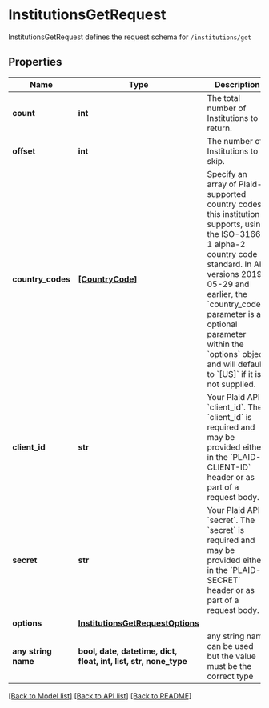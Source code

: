 # InstitutionsGetRequest

InstitutionsGetRequest defines the request schema for `/institutions/get`

## Properties
Name | Type | Description | Notes
------------ | ------------- | ------------- | -------------
**count** | **int** | The total number of Institutions to return. | 
**offset** | **int** | The number of Institutions to skip. | 
**country_codes** | [**[CountryCode]**](CountryCode.md) | Specify an array of Plaid-supported country codes this institution supports, using the ISO-3166-1 alpha-2 country code standard.   In API versions 2019-05-29 and earlier, the &#x60;country_codes&#x60; parameter is an optional parameter within the &#x60;options&#x60; object and will default to &#x60;[US]&#x60; if it is not supplied.  | 
**client_id** | **str** | Your Plaid API &#x60;client_id&#x60;. The &#x60;client_id&#x60; is required and may be provided either in the &#x60;PLAID-CLIENT-ID&#x60; header or as part of a request body. | [optional] 
**secret** | **str** | Your Plaid API &#x60;secret&#x60;. The &#x60;secret&#x60; is required and may be provided either in the &#x60;PLAID-SECRET&#x60; header or as part of a request body. | [optional] 
**options** | [**InstitutionsGetRequestOptions**](InstitutionsGetRequestOptions.md) |  | [optional] 
**any string name** | **bool, date, datetime, dict, float, int, list, str, none_type** | any string name can be used but the value must be the correct type | [optional]

[[Back to Model list]](../README.md#documentation-for-models) [[Back to API list]](../README.md#documentation-for-api-endpoints) [[Back to README]](../README.md)


